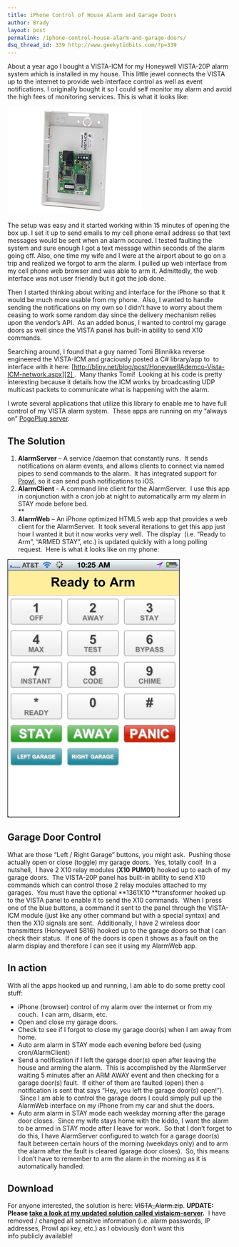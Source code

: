 ```yaml
---
title: iPhone Control of House Alarm and Garage Doors
author: Brady
layout: post
permalink: /iphone-control-house-alarm-and-garage-doors/
dsq_thread_id: 339 http://www.geekytidbits.com/?p=339
---
```

About a year ago I bought a VISTA-ICM for my Honeywell VISTA-20P alarm system which is installed in my house. This little jewel connects the VISTA up to the internet to provide web interface control as well as event notifications. I originally bought it so I could self monitor my alarm and avoid the high fees of monitoring services. This is what it looks like:

[<img class="size-full wp-image-637 aligncenter" title="VISTA-ICM" alt="" src="/media/VISTA-ICM.jpg" width="300" height="240" />][1]

The setup was easy and it started working within 15 minutes of opening the box up. I set it up to send emails to my cell phone email address so that text messages would be sent when an alarm occured. I tested faulting the system and sure enough I got a text message within seconds of the alarm going off. Also, one time my wife and I were at the airport about to go on a trip and realized we forgot to arm the alarm. I pulled up web interface from my cell phone web browser and was able to arm it. Admittedly, the web interface was not user friendly but it got the job done.

Then I started thinking about writing and interface for the iPhone so that it would be much more usable from my phone.  Also, I wanted to handle sending the notifications on my own so I didn&#8217;t have to worry about them ceasing to work some random day since the delivery mechanism relies upon the vendor&#8217;s API.  As an added bonus, I wanted to control my garage doors as well since the VISTA panel has built-in ability to send X10 commands.

Searching around, I found that a guy named Tomi Blinnikka reverse engineered the VISTA-ICM and graciously posted a C# library/app to  to interface with it here: [http://bliny.net/blog/post/HoneywellAdemco-Vista-ICM-network.aspx][2] .  Many thanks Tomi!  Looking at his code is pretty interesting because it details how the ICM works by broadcasting UDP multicast packets to communicate what is happening with the alarm.

I wrote several applications that utilize this library to enable me to have full control of my VISTA alarm system.  These apps are running on my &#8220;always on&#8221; <a href="/2011/08/my-pogoplug-geek-toy/" target="_blank">PogoPlug server</a>.

## The Solution

  1. **AlarmServer** &#8211; A service /daemon that constantly runs.  It sends notifications on alarm events, and allows clients to connect via named pipes to send commands to the alarm.  It has integrated support for <a href="http://www.prowlapp.com/" target="_blank">Prowl</a>, so it can send push notifications to iOS.
  2. **AlarmClient** - A command line client for the AlarmServer.  I use this app in conjunction with a cron job at night to automatically arm my alarm in STAY mode before bed.  
    **
  3. **AlarmWeb** &#8211; An iPhone optimized HTML5 web app that provides a web client for the AlarmServer.  It took several iterations to get this app just how I wanted it but it now works very well.  The display  (i.e. &#8220;Ready to Arm&#8221;, &#8220;ARMED STAY&#8221;, etc.) is updated quickly with a long polling request.  Here is what it looks like on my phone:

[<img class="size-full aligncenter" style="border-width: 1px; border-color: black; border-style: solid;" alt="20110827-102534.jpg" src="/media/20110827-102534.jpg" width="384" height="576" />][3]

## Garage Door Control

What are those &#8220;Left / Right Garage&#8221; buttons, you might ask.  Pushing those actually open or close (toggle) my garage doors.  Yes, totally cool!  In a nutshell,  I have 2 X10 relay modules (**X10** **PUM01**) hooked up to each of my garage doors.  The VISTA-20P panel has built-in ability to send X10 commands which can control those 2 relay modules attached to my garages.  You must have the optional **1361X10 **transformer hooked up to the VISTA panel to enable it to send the X10 commands.  When I press one of the blue buttons, a command it sent to the panel through the VISTA-ICM module (just like any other command but with a special syntax) and then the X10 signals are sent.  Additionally, I have 2 wireless door transmitters (Honeywell 5816) hooked up to the garage doors so that I can check their status.  If one of the doors is open it shows as a fault on the alarm display and therefore I can see it using my AlarmWeb app.

## In action

With all the apps hooked up and running, I am able to do some pretty cool stuff:

  * iPhone (browser) control of my alarm over the internet or from my couch.  I can arm, disarm, etc.
  * Open and close my garage doors.
  * Check to see if I forgot to close my garage door(s) when I am away from home.
  * Auto arm alarm in STAY mode each evening before bed (using cron/AlarmClient)
  * Send a notification if I left the garage door(s) open after leaving the house and arming the alarm.  This is accomplished by the AlarmServer waiting 5 minutes after an ARM AWAY event and then checking for a garage door(s) fault.  If either of them are faulted (open) then a notification is sent that says &#8220;Hey, you left the garage door(s) open!&#8221;).  Since I am able to control the garage doors I could simply pull up the AlarmWeb interface on my iPhone from my car and shut the doors.
  * Auto arm alarm in STAY mode each weekday morning after the garage door closes.  Since my wife stays home with the kiddo, I want the alarm to be armed in STAY mode after I leave for work.  So that I don&#8217;t forget to do this, I have AlarmServer configured to watch for a garage door(s) fault between certain hours of the morning (weekdays only) and to arm the alarm after the fault is cleared (garage door closes).  So, this means I don&#8217;t have to remember to arm the alarm in the morning as it is automatically handled.

## Download

For anyone interested, the solution is here: <span style="text-decoration: line-through;">VISTA_Alarm.zip</span>. **UPDATE: Please [take a look at my updated solution called vistaicm-server][4].**  I have removed / changed all sensitive information (i.e. alarm passwords, IP addresses, Prowl api key, etc.) as I obviously don&#8217;t want this info publicly available!

 [1]: /wp-content/uploads/VISTA-ICM.jpg
 [2]: http://bliny.net/blog/post/h-Vista-ICM-network.aspx
 [3]: /wp-content/uploads/20110827-102534.jpg
 [4]: /vistaicm-server/
